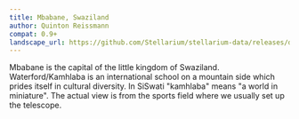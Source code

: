 ```yaml
---
title: Mbabane, Swaziland
author: Quinton Reissmann
compat: 0.9+
landscape_url: https://github.com/Stellarium/stellarium-data/releases/download/landscapes/mbabane.zip
---
```

Mbabane is the capital of the little kingdom of Swaziland. Waterford/Kamhlaba is an international school on a mountain side which prides itself in cultural diversity. In SiSwati "kamhlaba" means "a world in miniature". The actual view is from the sports field where we usually set up the telescope.